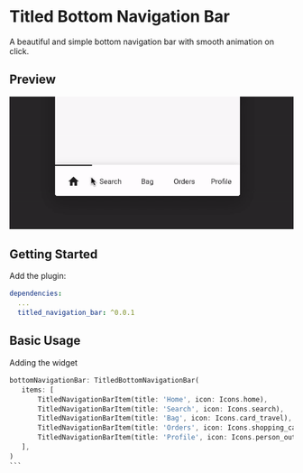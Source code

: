 # Titled Bottom Navigation Bar

A beautiful and simple bottom navigation bar with smooth animation on click.


## Preview

![Example Gif](screenshots/preview.gif "TitledNavigationBar")

## Getting Started

Add the plugin:

```yaml
dependencies:
  ...
  titled_navigation_bar: ^0.0.1
```

## Basic Usage

Adding the widget

````Dart
bottomNavigationBar: TitledBottomNavigationBar(
   items: [
       TitledNavigationBarItem(title: 'Home', icon: Icons.home),
       TitledNavigationBarItem(title: 'Search', icon: Icons.search),
       TitledNavigationBarItem(title: 'Bag', icon: Icons.card_travel),
       TitledNavigationBarItem(title: 'Orders', icon: Icons.shopping_cart),
       TitledNavigationBarItem(title: 'Profile', icon: Icons.person_outline),
   ],
)
```